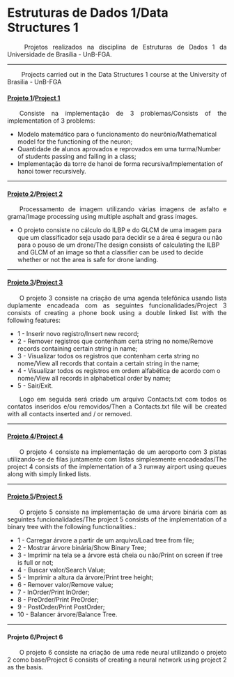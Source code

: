 # Estruturas de Dados 1/Data Structures 1

<p align="justify"> &emsp;&emsp;  Projetos realizados na disciplina de Estruturas de Dados 1 da Universidade de Brasília - UnB-FGA. </p>

-----------------------------------------------------------------------------------------------------------------------------------------

<p align="justify"> &emsp;&emsp;  Projects carried out in the Data Structures 1 course at the University of Brasilia - UnB-FGA</p>

#### [Projeto 1](https://github.com/lucasfcm9/data-structures-1-2019/blob/master/project1/references/project1.pdf)/[Project 1](https://github.com/lucasfcm9/data-structures-1-2019/blob/master/project1/references/project1.pdf)

<p align="justify"> &emsp;&emsp;Consiste na implementação de 3 problemas/Consists of the implementation of 3 problems:</p>

- Modelo matemático para o funcionamento do neurônio/Mathematical model for the functioning of the neuron;
- Quantidade de alunos aprovados e reprovados em uma turma/Number of students passing and failing in a class;
- Implementação da torre de hanoi de forma recursiva/Implementation of hanoi tower recursively.

-----------------------------------------------------------------------------------------------------------------------------------------

#### [Projeto 2](https://github.com/lucasfcm9/data-structures-1-2019/blob/master/project2/references/project_2.pdf)/[Project 2](https://github.com/lucasfcm9/data-structures-1-2019/blob/master/project2/references/project_2.pdf)

<p align="justify"> &emsp;&emsp;Processamento de imagem utilizando várias imagens de asfalto e grama/Image processing using multiple asphalt and grass images. </p>

- O projeto consiste no cálculo do ILBP e do GLCM de uma imagem para que um classificador seja usado para decidir se a área é segura ou não para o pouso de um drone/The design consists of calculating the ILBP and GLCM of an image so that a classifier can be used to decide whether or not the area is safe for drone landing.

-----------------------------------------------------------------------------------------------------------------------------------------

#### [Projeto 3](https://github.com/lucasfcm9/data-structures-1-2019/blob/master/project3/references/project3.pdf)/[Project 3](https://github.com/lucasfcm9/data-structures-1-2019/blob/master/project3/references/project3.pdf)

<p align="justify"> &emsp;&emsp;O projeto 3 consiste na criação de uma agenda telefônica usando lista duplamente encadeada com as seguintes funcionalidades/Project 3 consists of creating a phone book using a double linked list with the following features:</p>

- 1 - Inserir novo registro/Insert new record;
- 2 - Remover registros que contenham certa string no nome/Remove records containing certain string in name;
- 3 - Visualizar todos os registros que contenham certa string no nome/View all records that contain a certain string in the name;
- 4 - Visualizar todos os registros em ordem alfabética de acordo com o nome/View all records in alphabetical order by name;
- 5 - Sair/Exit.

<p align="justify"> &emsp;&emsp;Logo em seguida será criado um arquivo Contacts.txt com todos os contatos inseridos e/ou removidos/Then a Contacts.txt file will be created with all contacts inserted and / or removed.</p>

-----------------------------------------------------------------------------------------------------------------------------------------

#### [Projeto 4](https://github.com/lucasfcm9/data-structures-1-2019/blob/master/project4/references/project4.pdf)/[Project 4](https://github.com/lucasfcm9/data-structures-1-2019/blob/master/project4/references/project4.pdf)

<p align="justify"> &emsp;&emsp;O projeto 4 consiste na implementação de um aeroporto com 3 pistas utilizando-se de filas juntamente com listas simplesmente encadeadas/The project 4 consists of the implementation of a 3 runway airport using queues along with simply linked lists.</p>

-----------------------------------------------------------------------------------------------------------------------------------------


#### [Projeto 5](https://github.com/lucasfcm9/data-structures-1-2019/blob/master/project5/references/project5.pdf)/[Project 5](https://github.com/lucasfcm9/data-structures-1-2019/blob/master/project5/references/project5.pdf)

<p align="justify"> &emsp;&emsp;O projeto 5 consiste na implementação de uma árvore binária com as seguintes funcionalidades/The project 5 consists of the implementation of a binary tree with the following functionalities.:</p>

- 1 - Carregar árvore a partir de um arquivo/Load tree from file;
- 2 - Mostrar árvore binária/Show Binary Tree;
- 3 - Imprimir na tela se a árvore está cheia ou não/Print on screen if tree is full or not;
- 4 - Buscar valor/Search Value;
- 5 - Imprimir a altura da árvore/Print tree height;
- 6 - Remover valor/Remove value;
- 7 - InOrder/Print InOrder;
- 8 - PreOrder/Print PreOrder;
- 9 - PostOrder/Print PostOrder;
- 10 - Balancer árvore/Balance Tree.

-----------------------------------------------------------------------------------------------------------------------------------------

#### Projeto 6/Project 6

<p align="justify"> &emsp;&emsp;O projeto 6 consiste na criação de uma rede neural utilizando o projeto 2 como base/Project 6 consists of creating a neural network using project 2 as the basis.</p>